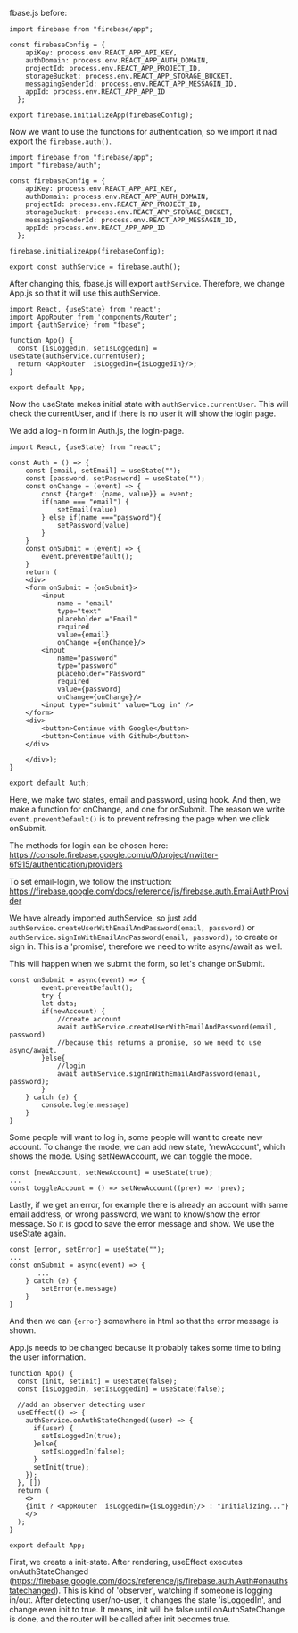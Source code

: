 fbase.js before: 
```
import firebase from "firebase/app";

const firebaseConfig = {
    apiKey: process.env.REACT_APP_API_KEY,
    authDomain: process.env.REACT_APP_AUTH_DOMAIN,
    projectId: process.env.REACT_APP_PROJECT_ID,
    storageBucket: process.env.REACT_APP_STORAGE_BUCKET,
    messagingSenderId: process.env.REACT_APP_MESSAGIN_ID,
    appId: process.env.REACT_APP_APP_ID
  };

export firebase.initializeApp(firebaseConfig);

```

Now we want to use the functions for authentication, so we import it nad export the `firebase.auth()`.

```
import firebase from "firebase/app";
import "firebase/auth";

const firebaseConfig = {
    apiKey: process.env.REACT_APP_API_KEY,
    authDomain: process.env.REACT_APP_AUTH_DOMAIN,
    projectId: process.env.REACT_APP_PROJECT_ID,
    storageBucket: process.env.REACT_APP_STORAGE_BUCKET,
    messagingSenderId: process.env.REACT_APP_MESSAGIN_ID,
    appId: process.env.REACT_APP_APP_ID
  };

firebase.initializeApp(firebaseConfig);

export const authService = firebase.auth();
```

After changing this, fbase.js will export `authService`. 
Therefore, we change App.js so that it will use this authService.

```
import React, {useState} from 'react';
import AppRouter from 'components/Router';
import {authService} from "fbase";

function App() {
  const [isLoggedIn, setIsLoggedIn] = useState(authService.currentUser);
  return <AppRouter  isLoggedIn={isLoggedIn}/>;
}

export default App;
```
Now the useState makes initial state with `authService.currentUser`.
This will check the currentUser, and if there is no user it will show the login page.

We add a log-in form in Auth.js, the login-page.

```
import React, {useState} from "react";

const Auth = () => {
    const [email, setEmail] = useState("");
    const [password, setPassword] = useState("");
    const onChange = (event) => {
        const {target: {name, value}} = event;
        if(name === "email") {
            setEmail(value)
        } else if(name ==="password"){
            setPassword(value)
        }
    }
    const onSubmit = (event) => {
        event.preventDefault();
    }
    return (
    <div>
    <form onSubmit = {onSubmit}>
        <input 
            name = "email"
            type="text" 
            placeholder ="Email" 
            required 
            value={email}
            onChange ={onChange}/>
        <input 
            name="password"
            type="password" 
            placeholder="Password" 
            required 
            value={password}
            onChange={onChange}/>
        <input type="submit" value="Log in" />
    </form>
    <div>
        <button>Continue with Google</button>
        <button>Continue with Github</button>
    </div>

    </div>);
}

export default Auth;
```

Here, we make two states, email and password, using hook. 
And then, we make a function for onChange, and one for onSubmit. The reason we write `event.preventDefault()` is to prevent refresing the page when we click onSubmit. 

The methods for login can be chosen here: https://console.firebase.google.com/u/0/project/nwitter-6f915/authentication/providers

To set email-login, we follow the instruction: https://firebase.google.com/docs/reference/js/firebase.auth.EmailAuthProvider

We have already imported authService, so just add `authService.createUserWithEmailAndPassword(email, password)` or `authService.signInWithEmailAndPassword(email, password);` to create or sign in. This is a 'promise', therefore we need to write async/await as well. 

This will happen when we submit the form, so let's change onSubmit. 
```
const onSubmit = async(event) => {
        event.preventDefault();
        try {
        let data;
        if(newAccount) {
            //create account
            await authService.createUserWithEmailAndPassword(email, password)
            //because this returns a promise, so we need to use async/await.
        }else{
            //login
            await authService.signInWithEmailAndPassword(email, password);
        }
    } catch (e) {
        console.log(e.message)
    }
}
```

Some people will want to log in, some people will want to create new account.
To change the mode, we can add new state, 'newAccount', which shows the mode. Using setNewAccount, we can toggle the mode.

```
const [newAccount, setNewAccount] = useState(true);
...
const toggleAccount = () => setNewAccount((prev) => !prev);
```

Lastly, if we get an error, for example there is already an account with same email address, or wrong password, we want to know/show the error message. So it is good to save the error message and show. We use the useState again.

```
const [error, setError] = useState("");
...
const onSubmit = async(event) => {
       ...
    } catch (e) {
        setError(e.message)
    }
}

```
And then we can `{error}` somewhere in html so that the error message is shown. 


App.js needs to be changed because it probably takes some time to bring the user information. 

```
function App() {
  const [init, setInit] = useState(false);
  const [isLoggedIn, setIsLoggedIn] = useState(false);

  //add an observer detecting user
  useEffect(() => {
    authService.onAuthStateChanged((user) => {
      if(user) {
        setIsLoggedIn(true);
      }else{
        setIsLoggedIn(false);
      }
      setInit(true);
    });
  }, [])
  return (
    <>
    {init ? <AppRouter  isLoggedIn={isLoggedIn}/> : "Initializing..."}    
    </>
  );
}

export default App;
```

First, we create a init-state. After rendering, useEffect executes onAuthStateChanged (https://firebase.google.com/docs/reference/js/firebase.auth.Auth#onauthstatechanged). This is kind of 'observer', watching if someone is logging in/out. After detecting user/no-user, it changes the state 'isLoggedIn', and change even init to true. It means, init will be false until onAuthSateChange is done, and the router will be called after init becomes true. 
